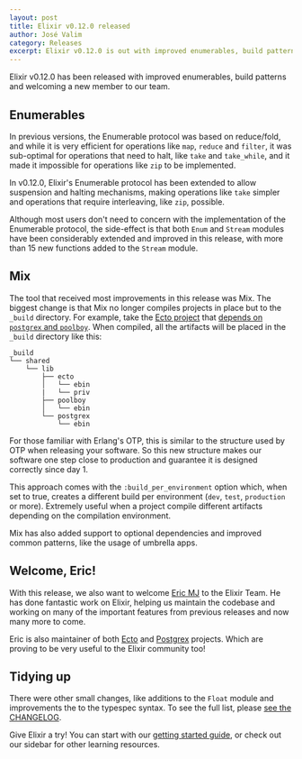 ```yaml
---
layout: post
title: Elixir v0.12.0 released
author: José Valim
category: Releases
excerpt: Elixir v0.12.0 is out with improved enumerables, build patterns and welcoming a new member to our team
---
```


Elixir v0.12.0 has been released with improved enumerables, build patterns and welcoming a new member to our team.

## Enumerables

In previous versions, the Enumerable protocol was based on reduce/fold, and while it is very efficient for operations like `map`, `reduce` and `filter`, it was sub-optimal for operations that need to halt, like `take` and `take_while`, and it made it impossible for operations like `zip` to be implemented.

In v0.12.0, Elixir's Enumerable protocol has been extended to allow suspension and halting mechanisms, making operations like `take` simpler and operations that require interleaving, like `zip`, possible.

Although most users don't need to concern with the implementation of the Enumerable protocol, the side-effect is that both `Enum` and `Stream` modules have been considerably extended and improved in this release, with more than 15 new functions added to the `Stream` module.

## Mix

The tool that received most improvements in this release was Mix. The biggest change is that Mix no longer compiles projects in place but to the `_build` directory. For example, take the [Ecto project](https://github.com/elixir-ecto/ecto) that [depends on `postgrex` and `poolboy`](https://github.com/elixir-ecto/ecto/blob/v0.1.0/mix.exs#L25-L30). When compiled, all the artifacts will be placed in the `_build` directory like this:

```
_build
└── shared
    └── lib
        ├── ecto
        │   └── ebin
        |   └── priv
        ├── poolboy
        │   └── ebin
        └── postgrex
            └── ebin
```

For those familiar with Erlang's OTP, this is similar to the structure used by OTP when releasing your software. So this new structure makes our software one step close to production and guarantee it is designed correctly since day 1.

This approach comes with the `:build_per_environment` option which, when set to true, creates a different build per environment (`dev`, `test`, `production` or more). Extremely useful when a project compile different artifacts depending on the compilation environment.

Mix has also added support to optional dependencies and improved common patterns, like the usage of umbrella apps.

## Welcome, Eric!

With this release, we also want to welcome [Eric MJ](https://github.com/ericmj) to the Elixir Team. He has done fantastic work on Elixir, helping us maintain the codebase and working on many of the important features from previous releases and now many more to come.

Eric is also maintainer of both [Ecto](https://github.com/elixir-ecto/ecto) and [Postgrex](https://github.com/elixir-ecto/postgrex) projects. Which are proving to be very useful to the Elixir community too!

## Tidying up

There were other small changes, like additions to the `Float` module and improvements the to the typespec syntax. To see the full list, please [see the CHANGELOG](https://github.com/elixir-lang/elixir/blob/v0.12.0/CHANGELOG.md).

Give Elixir a try! You can start with our [getting started guide](/getting-started/introduction.html), or check out our sidebar for other learning resources.
